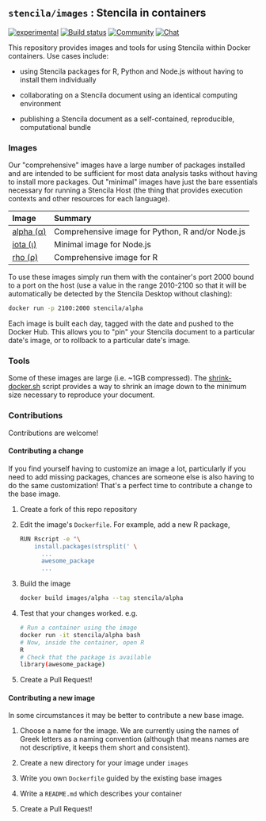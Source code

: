## `stencila/images` : Stencila in containers

[![experimental](http://badges.github.io/stability-badges/dist/experimental.svg)](http://github.com/badges/stability-badges)
[![Build status](https://travis-ci.org/stencila/images.svg?branch=master)](https://travis-ci.org/stencila/images)
[![Community](https://img.shields.io/badge/join-community-green.svg)](https://community.stenci.la)
[![Chat](https://badges.gitter.im/stencila/stencila.svg)](https://gitter.im/stencila/stencila)

This repository provides images and tools for using Stencila within Docker containers. Use cases include:

- using Stencila packages for R, Python and Node.js without having to install them individually

- collaborating on a Stencila document using an identical computing environment

- publishing a Stencila document as a self-contained, reproducible, computational bundle

### Images

Our "comprehensive" images have a large number of packages installed and are intended to be sufficient for most data analysis tasks without having to install more packages. Out "minimal" images have just the bare essentials necessary for running a Stencila Host (the thing that provides execution contexts and other resources for each language).

Image                        | Summary
:----------------------------| :-----------------------------------------------------------------
[alpha (α)](alpha/README.md) | Comprehensive image for Python, R and/or Node.js
[iota (ι)](iota/README.md)   | Minimal image for Node.js
[rho (ρ)](rho/README.md)     | Comprehensive image for R

To use these images simply run them with the container's port 2000 bound to a port on the host (use a value in the range 2010-2100 so that it will be automatically be detected by the Stencila Desktop without clashing):

```bash
docker run -p 2100:2000 stencila/alpha
```

Each image is built each day, tagged with the date and pushed to the Docker Hub. This allows you to "pin" your Stencila document to a particular date's image, or to rollback to a particular date's image.

### Tools

Some of these images are large (i.e. ~1GB compressed). The [shrink-docker.sh](.shrink/shrink-docker.sh) script provides a way to shrink an image down to the minimum size necessary to reproduce your document.


### Contributions

Contributions are welcome!

#### Contributing a change

If you find yourself having to customize an image a lot, particularly if you need to add missing packages, chances are someone else is also having to do the same customization! That's a perfect time to contribute a change to the base image.

1. Create a fork of this repo repository

2. Edit the image's `Dockerfile`. For example, add a new R package,

	```sh
	RUN Rscript -e "\
	    install.packages(strsplit(' \
	      ...
	      awesome_package
	      ...
	```

3. Build the image

	```sh
	docker build images/alpha --tag stencila/alpha
	```

3. Test that your changes worked. e.g.

	```sh
	# Run a container using the image
	docker run -it stencila/alpha bash
	# Now, inside the container, open R
	R
	# Check that the package is available
	library(awesome_package)
	```

4. Create a Pull Request!


#### Contributing a new image

In some circumstances it may be better to contribute a new base image.

1. Choose a name for the image. We are currently using the names of Greek letters as a naming convention (although that means names are not descriptive, it keeps them short and consistent).

2. Create a new directory for your image under `images`

3. Write you own `Dockerfile` guided by the existing base images

4. Write a `README.md` which describes your container

5. Create a Pull Request!

